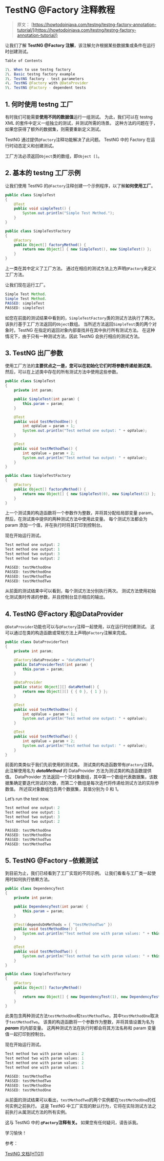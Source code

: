 # TestNG @Factory 注释教程

> 原文： [https://howtodoinjava.com/testng/testng-factory-annotation-tutorial/](https://howtodoinjava.com/testng/testng-factory-annotation-tutorial/)

让我们了解 **TestNG @Factory 注解**，该注解允许根据某些数据集或条件在运行时创建测试。

```java
Table of Contents

1\. When to use testng factory
2\. Basic testng factory example
3\. TestNG factory - test parameters
4\. TestNG @Factory with @DataProvider
5\. TestNG @Factory - dependent tests

```

## 1\. 何时使用 testng 工厂

有时我们可能需要**使用不同的数据值**运行一组测试。 为此，我们可以在 testng XML 的套件中定义一组独立的测试，并测试所需的场景。 这种方法的问题在于，如果您获得了额外的数据集，则需要重新定义测试。

TestNG 通过提供`@Factory`注释功能解决了此问题。 TestNG 中的 Factory 在运行时动态定义和创建测试。

工厂方法必须返回`Object`类的数组，即`Object []`。

## 2\. 基本的 testng 工厂示例

让我们使用 TestNG 的`@Factory`注释创建一个示例程序，以了解**如何使用工厂**。

```java
public class SimpleTest 
{
	@Test
	public void simpleTest() {
		System.out.println("Simple Test Method.");
	}
}

public class SimpleTestFactory 
{
	@Factory
	public Object[] factoryMethod() {
		return new Object[] { new SimpleTest(), new SimpleTest() };
	}
}

```

上一类在其中定义了工厂方法。 通过在相应的测试方法上方声明`@Factory`来定义工厂方法。

让我们现在运行工厂。

```java
Simple Test Method.
Simple Test Method.
PASSED: simpleTest
PASSED: simpleTest

```

如您在前面的测试结果中看到的，`SimpleTestFactory`类的测试方法执行了两次。 该执行基于工厂方法返回的`Object`数组。 当所述方法返回`SimpleTest`类的两个对象时，TestNG 在指定的返回对象内部查找并在其中执行所有测试方法。 在这种情况下，由于只有一种测试方法，因此 TestNG 会执行相应的测试方法。

## 3\. TestNG 出厂参数

使用工厂方法的**主要优点之一是，您可以在初始化它们时将参数传递给测试类**。 然后，可以在上述类中存在的所有测试方法中使用这些参数。

```java
public class SimpleTest 
{
	private int param;

	public SimpleTest(int param) {
		this.param = param;
	}

	@Test
	public void testMethodOne() {
		int opValue = param + 1;
		System.out.println("Test method one output: " + opValue);
	}

	@Test
	public void testMethodTwo() {
		int opValue = param + 2;
		System.out.println("Test method two output: " + opValue);
	}
}

public class SimpleTestFactory 
{
	@Factory
	public Object[] factoryMethod() {
		return new Object[] { new SimpleTest(0), new SimpleTest(1) };
	}
}

```

上一个测试类的构造函数将一个参数作为整数，并将其分配给局部变量 param。 然后，在测试类中提供的两种测试方法中使用此变量。 每个测试方法都会为 param 添加一个值，并在执行时将其打印到控制台。

现在开始运行测试。

```java
Test method one output: 2
Test method one output: 1
Test method two output: 3
Test method two output: 2

PASSED: testMethodOne
PASSED: testMethodOne
PASSED: testMethodTwo
PASSED: testMethodTwo

```

从前面的测试结果中可以看到，每个测试方法分别执行两次。 测试方法使用初始化测试类时传递的参数，并且控制台显示相应的输出。

## 4\. TestNG @Factory 和@DataProvider

`@DataProvider`功能也可以与`@Factory`注释一起使用，以在运行时创建测试。 这可以通过在类的构造函数或常规方法上声明`@Factory`注解来完成。

```java
public class DataProviderTest 
{
	private int param;

	@Factory(dataProvider = "dataMethod")
	public DataProviderTest(int param) {
		this.param = param;
	}

	@DataProvider
	public static Object[][] dataMethod() {
		return new Object[][] { { 0 }, { 1 } };
	}

	@Test
	public void testMethodOne() {
		int opValue = param + 1;
		System.out.println("Test method one output: " + opValue);
	}

	@Test
	public void testMethodTwo() {
		int opValue = param + 2;
		System.out.println("Test method two output: " + opValue);
	}
}

```

前面的类类似于我们先前使用的测试类。 测试类的构造函数带有`@Factory`注释。 此注解使用名为 ***dataMethod*** 的 DataProvider 方法为测试类的构造函数提供值。 DataProvider 方法返回一个双对象数组，其中第一个数组代表数据集，该数据集确定要迭代测试的次数，而第二个数组是每次迭代将传递给测试方法的实际参数值。 所述双对象数组包含两个数据集，其值分别为 0 和 1。

Let’s run the test now.

```java
Test method one output: 2
Test method one output: 1
Test method two output: 3
Test method two output: 2

PASSED: testMethodOne
PASSED: testMethodOne
PASSED: testMethodTwo
PASSED: testMethodTwo

```

## 5\. TestNG @Factory –依赖测试

到目前为止，我们已经看到了工厂实现的不同示例。 让我们看看与工厂类一起使用时如何执行依赖方法。

```java
public class DependencyTest 
{
	private int param;

	public DependencyTest(int param) {
		this.param = param;
	}

	@Test(dependsOnMethods = { "testMethodTwo" })
	public void testMethodOne() {
		System.out.println("Test method one with param values: " + this.param);
	}

	@Test
	public void testMethodTwo() {
		System.out.println("Test method two with param values: " + this.param);
	}
}

public class SimpleTestFactory 
{
	@Factory
	public Object[] factoryMethod() 
	{
		return new Object[] { new DependencyTest(1), new DependencyTest(2) };
	}
}

```

此类包含两种测试方法`testMethodOne`和`testMethodTwo`，其中`testMethodOne`取决于`testMethodTwo`。 该类的构造函数将一个参数作为整数，并将其值设置为名为 ***param*** 的内部变量。 这两种测试方法在执行时都会将其方法名称和 param 变量值一起打印到控制台。

现在开始运行测试。

```java
Test method two with param values: 2
Test method two with param values: 1
Test method one with param values: 2
Test method one with param values: 1

PASSED: testMethodTwo
PASSED: testMethodTwo
PASSED: testMethodOne
PASSED: testMethodOne

```

从前面的测试结果可以看出，`testMethodTwo`的两个实例都在`testMethodOne`的任何实例之前执行。 这是 TestNG 中工厂实现的默认行为，它将在实际测试方法之前执行从属测试方法的所有实例。

这与 TestNG 中的 **`@Factory`注释有关。** 如果您有任何疑问，请告诉我。

学习愉快！

参考：

[TestNG 文档[​​HTG1]](http://testng.org/doc/documentation-main.html)